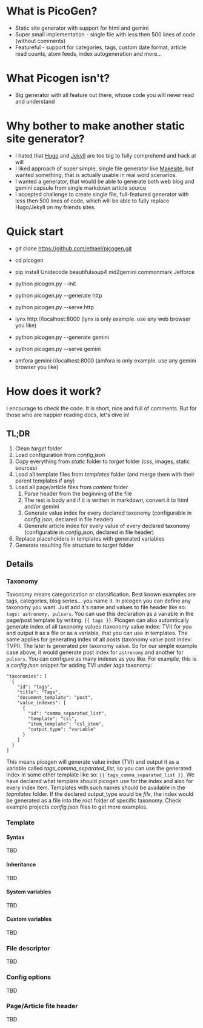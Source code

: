 # What is PicoGen?
* Static site generator with support for html and gemini
* Super small implementation - single file with less then 500 lines of code (without comments)
* Featureful - support for categories, tags, custom date format, article read counts, atom feeds, index autogeneration and more...

# What Picogen isn't?
* Big generator with all feature out there, whose code you will never read and understand

# Why bother to make another static site generator?
* I hated that [Hugo](https://github.com/gohugoio/hugo) and [Jekyll](https://github.com/jekyll/jekyll) are too big to fully comprehend and hack at will
* I liked approach of super simple, single file generator like [Makesite](https://github.com/sunainapai/makesite), but wanted something, that is actually usable in real word scenarios.
* I wanted a generator, that would be able to generate both web blog and gemini capsule from single markdown article source 
* I accepted challenge to create single file, full-featured generator with less then 500 lines of code, which will be able to fully replace Hugo/Jekyll on my friends sites.

# Quick start
* git clone https://github.com/ethael/picogen.git
* cd picogen
* pip install Unidecode beautifulsoup4 md2gemini commonmark Jetforce
* python picogen.py --init
* python picogen.py --generate http
* python picogen.py --serve http
* lynx http://localhost:8000  (lynx is only example. use any web browser you like)

* python picogen.py --generate gemini
* python picogen.py --serve gemini
* amfora gemini://localhost:8000  (amfora is only example. use any gemini browser you like)

# How does it work?
I encourage to check the code. It is short, nice and full of comments. But for those who are happier reading docs, let's dive in!
## TL;DR
1. Clean *target* folder
2. Load configuration from *config.json*
3. Copy everything from *static* folder to *target* folder (css, images, static sources)
4. Load all template files from *templates* folder (and merge them with their parent templates if any)
5. Load all page/article files from *content* folder
    1. Parse header from the beginning of the file
    2. The rest is body and if it is written in markdown, convert it to html and/or gemini
    3. Generate value index for every declared taxonomy (configurable in *config.json*, declared in file header)
    4. Generate article index for every value of every declared taxonomy (configurable in *config.json*, declared in file header)
6. Replace placeholders in templates with generated variables
7. Generate resulting file structure to *target* folder

## Details

### Taxonomy

Taxonomy means categorization or classification. Best known examples are tags, categories, blog series... you name it. In picogen you can define any taxonomy you want. Just add it's name and values to file header like so: `tags: astronomy, pulsars`. You can use this declaration as a variable in the page/post template by writing: `{{ tags }}`. Picogen can also automtically generate index of all taxonomy values (taxonomy value index: TVI) for you and output it as a file or as a variable, that you can use in templates. The same applies for generating index of all posts (taxonomy value post index: TVPI). The later is generated per taxonomy value. So for our simple example case above, it would generate post index for `astronomy` and another for `pulsars`. You can configure as many indexes as you like. For example, this is a *config.json* snippet for adding TVI under *tags* taxonomy:   

```json:
"taxonomies": [
  {
    "id": "tags", 
    "title": "Tags", 
    "document_template": "post",
    "value_indexes": [
      {
        "id": "comma_separated_list",
        "template": "csl",
        "item_template": "csl_item",
        "output_type": "variable"
      }
    ]
  }
]
```

This means picogen will generate value index (TVI) and output it as a variable called *tags_comma_separated_list*, so you can use the generated index in some other template like so: `{{ tags_comma_separated_list }}`. We have declared what template should picogen use for the index and also for every index item. Templates with such names should be available in the *tepmlates* folder. If the declared output_type would be *file*, the index would be generated as a file into the root folder of specific taxonomy. Check example projects *config.json* files to get more examples.

### Template
#### Syntax
TBD
#### Inheritance
TBD
#### System variables
TBD
#### Custom variables
TBD
### File descriptor
TBD
### Config options
TBD
### Page/Article file header
TBD
